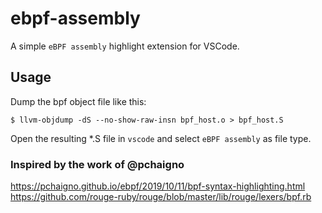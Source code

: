 # ebpf-assembly

A simple `eBPF assembly` highlight extension for VSCode.

## Usage

Dump the bpf object file like this:

```
$ llvm-objdump -dS --no-show-raw-insn bpf_host.o > bpf_host.S
```

Open the resulting *.S file in `vscode` and select `eBPF assembly` as file type.

### Inspired by the work of @pchaigno

https://pchaigno.github.io/ebpf/2019/10/11/bpf-syntax-highlighting.html
https://github.com/rouge-ruby/rouge/blob/master/lib/rouge/lexers/bpf.rb
